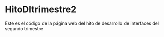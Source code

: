 # HitoDItrimestre2
Este es el código de la página web del hito de desarrollo de interfaces del segundo trimestre
